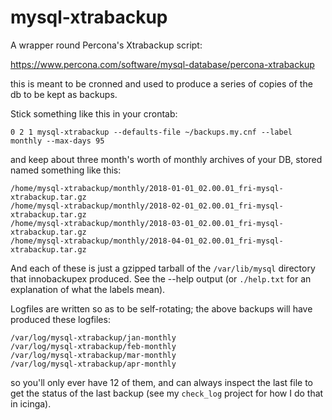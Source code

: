 # mysql-xtrabackup

A wrapper round Percona's Xtrabackup script:

https://www.percona.com/software/mysql-database/percona-xtrabackup

this is meant to be cronned and used to produce a series of copies of the db 
to be kept as backups.

Stick something like this in your crontab:

    0 2 1 mysql-xtrabackup --defaults-file ~/backups.my.cnf --label monthly --max-days 95

and keep about three month's worth of monthly archives of your DB, stored 
named something like this:

    /home/mysql-xtrabackup/monthly/2018-01-01_02.00.01_fri-mysql-xtrabackup.tar.gz
    /home/mysql-xtrabackup/monthly/2018-02-01_02.00.01_fri-mysql-xtrabackup.tar.gz
    /home/mysql-xtrabackup/monthly/2018-03-01_02.00.01_fri-mysql-xtrabackup.tar.gz
    /home/mysql-xtrabackup/monthly/2018-04-01_02.00.01_fri-mysql-xtrabackup.tar.gz

And each of these is just a gzipped tarball of the `/var/lib/mysql` directory 
that innobackupex produced. See the --help output (or `./help.txt` for an 
explanation of what the labels mean).


Logfiles are written so as to be self-rotating; the above backups will have 
produced these logfiles:

    /var/log/mysql-xtrabackup/jan-monthly
    /var/log/mysql-xtrabackup/feb-monthly
    /var/log/mysql-xtrabackup/mar-monthly
    /var/log/mysql-xtrabackup/apr-monthly

so you'll only ever have 12 of them, and can always inspect the last file to 
get the status of the last backup (see my `check_log` project for how I do that
in icinga).
